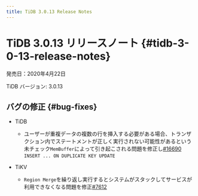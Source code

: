 ```yaml
---
title: TiDB 3.0.13 Release Notes
---
```


# TiDB 3.0.13 リリースノート {#tidb-3-0-13-release-notes}

発売日：2020年4月22日

TiDB バージョン: 3.0.13

## バグの修正 {#bug-fixes}

-   TiDB

    -   ユーザーが重複データの複数の行を挿入する必要がある場合、トランザクション内でステートメントが正しく実行されない可能性があるという未チェック`MemBuffer`によって引き起こされる問題を修正し[#16690](https://github.com/pingcap/tidb/pull/16690) `INSERT ... ON DUPLICATE KEY UPDATE`

-   TiKV

    -   `Region Merge`を繰り返し実行するとシステムがスタックしてサービスが利用できなくなる問題を修正[#7612](https://github.com/tikv/tikv/pull/7612)
